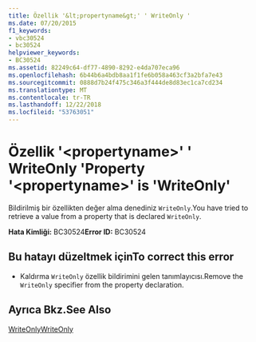 ```yaml
---
title: Özellik '&lt;propertyname&gt;' ' WriteOnly '
ms.date: 07/20/2015
f1_keywords:
- vbc30524
- bc30524
helpviewer_keywords:
- BC30524
ms.assetid: 82249c64-df77-4890-8292-e4da707eca96
ms.openlocfilehash: 6b44b6a4bdb8aa1f1fe6b058a463cf3a2bfa7e43
ms.sourcegitcommit: 0888d7b24f475c346a3f444de8d83ec1ca7cd234
ms.translationtype: MT
ms.contentlocale: tr-TR
ms.lasthandoff: 12/22/2018
ms.locfileid: "53763051"
---
```

# <a name="property-ltpropertynamegt-is-writeonly"></a><span data-ttu-id="30494-102">Özellik '&lt;propertyname&gt;' ' WriteOnly '</span><span class="sxs-lookup"><span data-stu-id="30494-102">Property '&lt;propertyname&gt;' is 'WriteOnly'</span></span>
<span data-ttu-id="30494-103">Bildirilmiş bir özellikten değer alma denediniz `WriteOnly`.</span><span class="sxs-lookup"><span data-stu-id="30494-103">You have tried to retrieve a value from a property that is declared `WriteOnly`.</span></span>  
  
 <span data-ttu-id="30494-104">**Hata Kimliği:** BC30524</span><span class="sxs-lookup"><span data-stu-id="30494-104">**Error ID:** BC30524</span></span>  
  
## <a name="to-correct-this-error"></a><span data-ttu-id="30494-105">Bu hatayı düzeltmek için</span><span class="sxs-lookup"><span data-stu-id="30494-105">To correct this error</span></span>  
  
-   <span data-ttu-id="30494-106">Kaldırma `WriteOnly` özellik bildirimini gelen tanımlayıcısı.</span><span class="sxs-lookup"><span data-stu-id="30494-106">Remove the `WriteOnly` specifier from the property declaration.</span></span>  
  
## <a name="see-also"></a><span data-ttu-id="30494-107">Ayrıca Bkz.</span><span class="sxs-lookup"><span data-stu-id="30494-107">See Also</span></span>  
 [<span data-ttu-id="30494-108">WriteOnly</span><span class="sxs-lookup"><span data-stu-id="30494-108">WriteOnly</span></span>](../../visual-basic/language-reference/modifiers/writeonly.md)
